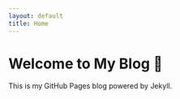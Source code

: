 ```yaml
---
layout: default
title: Home
---
```


# Welcome to My Blog 🎉
This is my GitHub Pages blog powered by Jekyll.

